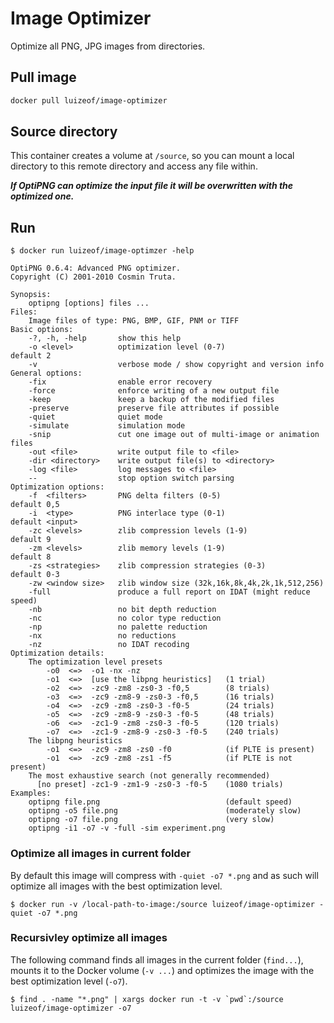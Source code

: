 # Image Optimizer

Optimize all PNG, JPG images from directories.

## Pull image

```bash
docker pull luizeof/image-optimizer
```

## Source directory

This container creates a volume at `/source`, so you can mount a local directory to this remote directory and access any file within.

***If OptiPNG can optimize the input file it will be overwritten with the optimized one.***

## Run
```
$ docker run luizeof/image-optimzer -help

OptiPNG 0.6.4: Advanced PNG optimizer.
Copyright (C) 2001-2010 Cosmin Truta.

Synopsis:
    optipng [options] files ...
Files:
    Image files of type: PNG, BMP, GIF, PNM or TIFF
Basic options:
    -?, -h, -help       show this help
    -o <level>          optimization level (0-7)                default 2
    -v                  verbose mode / show copyright and version info
General options:
    -fix                enable error recovery
    -force              enforce writing of a new output file
    -keep               keep a backup of the modified files
    -preserve           preserve file attributes if possible
    -quiet              quiet mode
    -simulate           simulation mode
    -snip               cut one image out of multi-image or animation files
    -out <file>         write output file to <file>
    -dir <directory>    write output file(s) to <directory>
    -log <file>         log messages to <file>
    --                  stop option switch parsing
Optimization options:
    -f  <filters>       PNG delta filters (0-5)                 default 0,5
    -i  <type>          PNG interlace type (0-1)                default <input>
    -zc <levels>        zlib compression levels (1-9)           default 9
    -zm <levels>        zlib memory levels (1-9)                default 8
    -zs <strategies>    zlib compression strategies (0-3)       default 0-3
    -zw <window size>   zlib window size (32k,16k,8k,4k,2k,1k,512,256)
    -full               produce a full report on IDAT (might reduce speed)
    -nb                 no bit depth reduction
    -nc                 no color type reduction
    -np                 no palette reduction
    -nx                 no reductions
    -nz                 no IDAT recoding
Optimization details:
    The optimization level presets
        -o0  <=>  -o1 -nx -nz
        -o1  <=>  [use the libpng heuristics]   (1 trial)
        -o2  <=>  -zc9 -zm8 -zs0-3 -f0,5        (8 trials)
        -o3  <=>  -zc9 -zm8-9 -zs0-3 -f0,5      (16 trials)
        -o4  <=>  -zc9 -zm8 -zs0-3 -f0-5        (24 trials)
        -o5  <=>  -zc9 -zm8-9 -zs0-3 -f0-5      (48 trials)
        -o6  <=>  -zc1-9 -zm8 -zs0-3 -f0-5      (120 trials)
        -o7  <=>  -zc1-9 -zm8-9 -zs0-3 -f0-5    (240 trials)
    The libpng heuristics
        -o1  <=>  -zc9 -zm8 -zs0 -f0            (if PLTE is present)
        -o1  <=>  -zc9 -zm8 -zs1 -f5            (if PLTE is not present)
    The most exhaustive search (not generally recommended)
      [no preset] -zc1-9 -zm1-9 -zs0-3 -f0-5    (1080 trials)
Examples:
    optipng file.png                            (default speed)
    optipng -o5 file.png                        (moderately slow)
    optipng -o7 file.png                        (very slow)
    optipng -i1 -o7 -v -full -sim experiment.png
``` 

### Optimize all images in current folder
By default this image will compress with `-quiet -o7 *.png` and as such will optimize all images with the best optimization level.

```
$ docker run -v /local-path-to-image:/source luizeof/image-optimizer -quiet -o7 *.png
```

### Recursivley optimize all images
The following command finds all images in the current folder (`find...`), mounts it to the Docker volume (`-v ...`) and optimizes the image with the best optimization level (`-o7`).
```
$ find . -name "*.png" | xargs docker run -t -v `pwd`:/source luizeof/image-optimizer -o7
```
